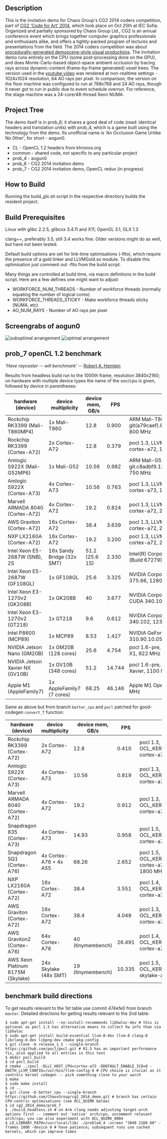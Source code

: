 Description
-----------

This is the invitation demo for Chaos Group's CG2 2014 coders competition, part of [CG2 'Code for Art' 2014](http://cg2.chaosgroup.com/conf2014/), which took place on Oct 25th at IEC Sofia. Organized and partially sponsored by Chaos Group Ltd., CG2 is an annual conference event which brings together computer graphics professionals and enthusiasts alike, and offers a tightly-packed program of lectures and presentations from the field. The 2014 coders competition was about [procedurally-generated demoscene-style visual productions](http://cg2.chaosgroup.com/dev-competition/). The invitation demo runs entirely on the CPU (some post-processing done on the GPU), and does Monte-Carlo-based object-space ambient occlusion by tracing rays across dynamic-content (frame-by-frame generated) voxel trees. The version used in the [youtube video](https://www.youtube.com/watch?v=Fs5zvCip2uI) was rendered at non-realtime settings - 1024x1024 resolution, 64 AO rays per pixel. In comparison, the version on the floor machine was configured to run at 768x768 and 24 AO rays, though it never got to run in public due to event schedule overrun. For reference, the stage machine was a 24-core/48-thread Xeon NUMA.

Project Tree
------------

The demo itself is in prob_6; it shares a good deal of code (read: identical headers and translation units) with prob_4, which is a game built using the technology from the demo. Its unofficial name is 'An Occlusion Game Unlike No 0ther', for short - aogun0.

* CL     - OpenCL 1.2 headers from khronos.org
* common - shared code, not specific to any particular project
* prob_4 - aogun0
* prob_6 - CG2 2014 invitation demo
* prob_7 - CG2 2014 invitation demo, OpenCL redux (in progress)

How to Build
------------

Running the build_glx.sh script in the respective directiory builds the resident project.

Build Prerequisites
-------------------

Linux with glibc 2.2.5, glibcxx 3.4.11 and X11; OpenGL 3.1, GLX 1.3

clang++, preferably 3.5, still 3.4 works fine. Older versions might do as well, but have not been tested.

Default build options are set for link-time optimisations (-flto), which require the presence of a gold linker and LLVMGold.so module. To disable this optimisation just comment out -flto from the build script.

Many things are controlled at build time, via macro definitions in the build script. Here are a few defines one might want to adjust:

* WORKFORCE_NUM_THREADS - Number of workforce threads (normally equating the number of logical cores)
* WORKFORCE_THREADS_STICKY - Make workforce threads sticky (NUMA, etc)
* AO_NUM_RAYS - Number of AO rays per pixel

Screengrabs of aogun0
---------------------

![suboptimal arrangement](images/ao064_default_hmm_t.png "suboptimal block arrangement per default seed") ![optimal arrangement](images/ao064_default_opt_t.png "optimal arrangement per default seed")

prob_7 openCL 1.2 benchmark
---------------------------

*'Have raycaster -- will benchmark'* -- [Robert A. Heinlein](https://en.wikipedia.org/wiki/Have_Space_Suit%E2%80%94Will_Travel)

Results from headless build run to the 1000th frame, resolution 3840x2160; on hardware with multiple device types the name of the soc/cpu is given, followed by device in parentheses:

| hardware (device)                 | device multiplicity         | device mem, GB/s  | FPS      | remarks                                                                                         |
| --------------------------------- | --------------------------- | ----------------- | -------- | ----------------------------------------------------------------------------------------------- |
| Rockchip RK3399 (Mali-T860MP4)    |   1x Mali-T860              | 12.8              | 0.900    | ARM Mali-T860 OpenCL 1.2 v1.r14p0-01rel0-git(a79caef).8ddfd7584149d9238dced4e406610de7, 800 MHz |
| Rockchip RK3399 (Cortex-A72)      |   2x Cortex-A72             | 12.8              | 0.379    | pocl 1.3, LLVM 8.0.0, OCL_KERNEL_TARGET_CPU: cortex-a72, 1800 MHz                               |
| Amlogic S922X (Mali-G52MP6)       |   1x Mali-G52               | 10.56             | 0.982    | ARM Mali-G52 OpenCL 2.0 git.c8adbf9.122c9daed32dbba4b3056f41a2f23c58, 750 MHz                   |
| Amlogic S922X (Cortex-A73)        |   4x Cortex-A73             | 10.56             | 0.763    | pocl 1.3, LLVM 8.0.0, OCL_KERNEL_TARGET_CPU: cortex-a73, 1800 MHz                               |
| Marvell ARMADA 8040 (Cortex-A72)  |   4x Cortex-A72             | 19.2              | 0.824    | pocl 1.3, LLVM 8.0.0, OCL_KERNEL_TARGET_CPU: cortex-a72, 2000 MHz                               |
| AWS Graviton (Cortex-A72)         |  16x Cortex-A72             | 38.4              | 3.639    | pocl 1.3, LLVM 8.0.0, OCL_KERNEL_TARGET_CPU: cortex-a72, 2290 MHz                               |
| NXP LX2160A (Cortex-A72)          |  16x Cortex-A72             | 19.2              | 3.200    | pocl 1.3, LLVM 8.0.0, OCL_KERNEL_TARGET_CPU: cortex-a72, 2000 MHz                               |
| Intel Xeon E5-2687W (SNB), 2S     |  16x Sandy Bridge (32x SMT) | 51.2 (25.6 1S)    | 2.330    | Intel(R) Corporation, Intel(R) Xeon(R) CPU, OpenCL 1.2 (Build 67279), 3100 MHz                  |
| Intel Xeon E5-2687W (GF108GL)     |   1x GF108GL                | 25.6              | 3.325    | NVIDIA Corporation Quadro 600 OpenCL 1.1 CUDA 375.66, 1280 MHz                                  |
| Intel Xeon E3-1270v2 (GK208B)     |   1x GK208B                 | 40                | 3.677    | NVIDIA Corporation GeForce GT 720 OpenCL 1.1 CUDA 340.102, 797 MHz                              |
| Intel Xeon E3-1270v2 (GT218)      |   1x GT218                  | 9.6               | 0.612    | NVIDIA Corporation GeForce 210 OpenCL 1.1 CUDA 340.102, 1230 MHz                                |
| Intel P8600 (MCP89)               |   1x MCP89                  | 8.53              | 1.427    | NVIDIA GeForce 320M OpenCL 1.0 10.2.37 310.90.10.05b54, CLI: -use_images, 950 MHz               |
| NVIDIA Jetson Nano (GM20B)        |   1x GM20B (128 cores)      | 25.6              | 4.754    | pocl 1.6-pre, LLVM 8.0.0, CUDA-sm_53, NVIDIA Tegra X1, 922 MHz                                  |
| NVIDIA Jetson Xavier NX (GV10B)   |   1x GV10B (348 cores)      | 51.2              | 14.744   | pocl 1.6-pre, LLVM 8.0.0, CUDA-sm_72, NVIDIA Xavier, 1100 MHz                                   |
| Apple M1 (AppleFamily7)           |   1x AppleFamily7 (7 cores) | 68.25             | 46.146   | Apple M1 OpenCL 1.2 (Oct 29 2020 19:50:08), 1000 MHz                                            |

Same as above but from branch `better_cpu` and `pocl` patched for good-codegen `convert_T` function:

| hardware (device)                 | device multiplicity         | device mem, GB/s  | FPS      | remarks                                                                                         |
| --------------------------------- | --------------------------- | ----------------- | -------- | ----------------------------------------------------------------------------------------------- |
| Rockchip RK3399 (Cortex-A72)      |   2x Cortex-A72             | 12.8              | 0.410    | pocl 1.3, LLVM 8.0.0, OCL_KERNEL_TARGET_CPU: cortex-a72, 1800 MHz                               |
| Amlogic S922X (Cortex-A73)        |   4x Cortex-A73             | 10.56             | 0.819    | pocl 1.3, LLVM 8.0.0, OCL_KERNEL_TARGET_CPU: cortex-a73, 1800 MHz                               |
| Marvell ARMADA 8040 (Cortex-A72)  |   4x Cortex-A72             | 19.2              | 0.912    | pocl 1.3, LLVM 8.0.0, OCL_KERNEL_TARGET_CPU: cortex-a72, 2000 MHz                               |
| Snapdragon 835 (Cortex-A73)       |   4x Cortex-A73             | 14.93             | 0.958    | pocl 1.5, LLVM 9.0.0, OCL_KERNEL_TARGET_CPU: cortex-a73, 2200 MHz                               |
| Snapdragon SQ1 (Cortex-A76)       |   4x Cortex-A76 + 4x A55    | 68.26             | 2.652    | pocl 1.5, LLVM 9.0.1, OCL_KERNEL_TARGET_CPU: cortex-a76, 3000 MHz + 1800 MHz                    |
| NXP LX2160A (Cortex-A72)          |  16x Cortex-A72             | 38.4              | 3.551    | pocl 1.4, LLVM 8.0.0, OCL_KERNEL_TARGET_CPU: cortex-a72, 2000 MHz                               |
| AWS Graviton (Cortex-A72)         |  16x Cortex-A72             | 38.4              | 4.049    | pocl 1.3, LLVM 8.0.0, OCL_KERNEL_TARGET_CPU: cortex-a72, 2290 MHz                               |
| AWS Graviton2 (Cortex-A76)        |  64x Cortex-A76             | 40 (tinymembench) | 26.491   | pocl 1.4, LLVM 8.0.0, OCL_KERNEL_TARGET_CPU: cortex-a75, 2500 MHz                               |
| AWS Xeon Platinum 8175M (Skylake) |  24x Skylake (48x SMT)      | 19 (tinymembench) | 10.335   | pocl 1.5, LLVM 8.0.0, OCL_KERNEL_TARGET_CPU: skylake-avx512, 2500 MHz                           |

benchmark build directions
--------------------------
To get results relevant to the 1st table use commit 474efe0 from branch `master`. Detailed directions for getting results relevant to the 2nd table:
```
$ sudo apt-get install --no-install-recommends libhwloc-dev # this is optional as pocl 1.5 has alternative means to collect hw info than via libhwloc
$ sudo apt-get install build-essential llvm-8-dev llvm-8 clang-8 libclang-8-dev libpng-dev cmake pkg-config
$ git clone -b release_1_5 --single-branch https://github.com/pocl/pocl.git # R1.5 has an important performance fix, also applied to all entries in this test
$ mkdir pocl_build
$ cd pocl_build
$ cmake ../pocl -DLLC_HOST_CPU=cortex-a73 -DDEFAULT_ENABLE_ICD=0 -DWITH_LLVM_CONFIG=/usr/bin/llvm-config-8 # CPU choice is crucial as it controls kernel codegen -- pick something close to your uarch
$ make
$ sudo make install
$ cd ..
$ git clone -b better_cpu --single-branch https://github.com/ChaosGroup/cg2_2014_demo.git # branch has certain CPU-centric optimisations (see OCL_QUIRK below)
$ cd cg2_2014_demo/prob_7
$ ./build_headless.sh # on Arm clang needs adjusting target-arch options first -- comment out 'native' arch/cpu, uncomment relevant arch/cpu; you can also experiment with OCL_QUIRK_0004
$ LD_LIBRARY_PATH=/usr/local/lib/ ./problem_4 -screen "3840 2160 60" -frames 1000 -device 0 # have patience; subsequent runs use cached kernels, which can improve times
```
